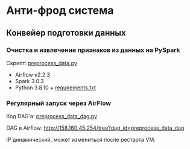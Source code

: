 # Анти-фрод система

## Конвейер подготовки данных

### Очистка и извлечение признаков из данных на PySpark

Скрипт: [preprocess_data.py](hw4-preprocess-data%2Fpreprocess_data.py)

- Airflow v2.2.3
- Spark 3.0.3
- Python 3.8.10 + [requirements.txt](requirements.txt)

### Регулярный запуск через AirFlow

Код DAG'а: [preprocess_data_dag.py](hw4-preprocess-data%2Fpreprocess_data_dag.py)

DAG в Airflow: http://158.160.45.254/tree?dag_id=preprocess_data_dag

IP динамический, может измениться после рестарта VM.
